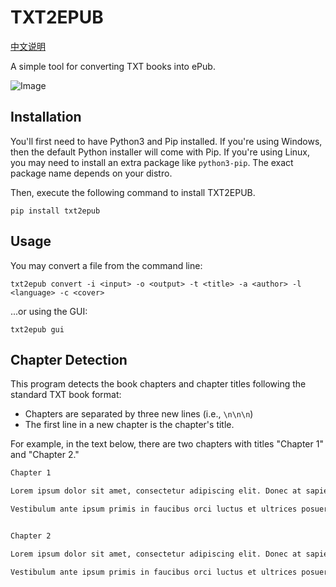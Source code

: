 # TXT2EPUB

[中文说明](README.zh.md)

A simple tool for converting TXT books into ePub.

![Image](https://github.com/user-attachments/assets/836e0c03-5fb9-42ab-883c-2fd80f6c1cd3)

## Installation

You'll first need to have Python3 and Pip installed. If you're using Windows, then the default Python installer will come with Pip. If you're using Linux, you may need to install an extra package like `python3-pip`. The exact package name depends on your distro.

Then, execute the following command to install TXT2EPUB.

```shell
pip install txt2epub
```

## Usage

You may convert a file from the command line:

```shell
txt2epub convert -i <input> -o <output> -t <title> -a <author> -l <language> -c <cover>
```

...or using the GUI:

```shell
txt2epub gui
```

## Chapter Detection

This program detects the book chapters and chapter titles following the standard TXT book format:

- Chapters are separated by three new lines (i.e., `\n\n\n`)
- The first line in a new chapter is the chapter's title.

For example, in the text below, there are two chapters with titles "Chapter 1" and "Chapter 2."

```txt
Chapter 1

Lorem ipsum dolor sit amet, consectetur adipiscing elit. Donec at sapien ante.

Vestibulum ante ipsum primis in faucibus orci luctus et ultrices posuere cubilia curae.


Chapter 2

Lorem ipsum dolor sit amet, consectetur adipiscing elit. Donec at sapien ante.

Vestibulum ante ipsum primis in faucibus orci luctus et ultrices posuere cubilia curae.
```
